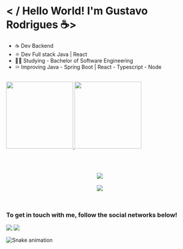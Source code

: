# < / Hello World! I'm Gustavo Rodrigues ☕>
<ul>
  <li> ☕ Dev Backend </li>
  <li> ⚛️ Dev Full stack Java | React</li>
  <li> 🧑‍💻 Studying - Bachelor of Software Engineering</li>
  <li> ♾️ Improving Java - Spring Boot | React - Typescript - Node</li>
</ul>

<br>

<div>
  <a href="https://github.com/Rodrigues-Gustavo">
  <img height="180em" src="https://github-readme-stats.vercel.app/api?username=Rodrigues-Gustavo&show_icons=true&theme=tokyonight&include_all_commits=true&count_private=true"/>
  <img height="180em" src="https://github-readme-stats.vercel.app/api/top-langs/?username=Rodrigues-Gustavo&layout=compact&langs_count=6&theme=tokyonight"/>
</div>
  
   <br> <br>
  
<p align="center">
   <a href="https://skillicons.dev">
     <img src="https://skillicons.dev/icons?i=react,java"/>
      <br/><br/>
     <img src="https://skillicons.dev/icons?i=spring,nodejs,ts,js,styledcomponents,sass,css,html,git"/>
   </a>
 </p>
 
 <br>
 
  ### To get in touch with me, follow the social networks below!
 
<div> 
  <a href = "https://gustavorr001@gmail.com"><img src="https://img.shields.io/badge/-Gmail-%23333?style=for-the-badge&logo=gmail&logoColor=white" target="_blank"></a>
  <a href="https://www.linkedin.com/in/gusta-rodrigues" target="_blank"><img src="https://img.shields.io/badge/-LinkedIn-%230077B5?style=for-the-badge&logo=linkedin&logoColor=white" target="_blank"></a> 
 
  ![Snake animation](https://github.com/Rodrigues-Gustavo/Rodrigues-Gustavo/blob/output/github-contribution-grid-snake.svg)

</div>
